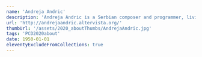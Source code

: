 ```yaml
---
name: 'Andreja Andric'
description: 'Andreja Andric is a Serbian composer and programmer, living in Aarhus. Using computer programming as key means of artistic expression, he aims at discovering pristine, dynamic and complex sound worlds. Pioneer of smartphone recital as a concert practice. Holds a PhD in Music Informatics from Milan University, Italy'
url: 'http://andrejaandric.altervista.org/'
thumbUrl: '/assets/2020_aboutThumbs/AndrejaAndric.jpg'
tags: 'PCD2020about'
date: 1950-01-01
eleventyExcludeFromCollections: true
---
```


